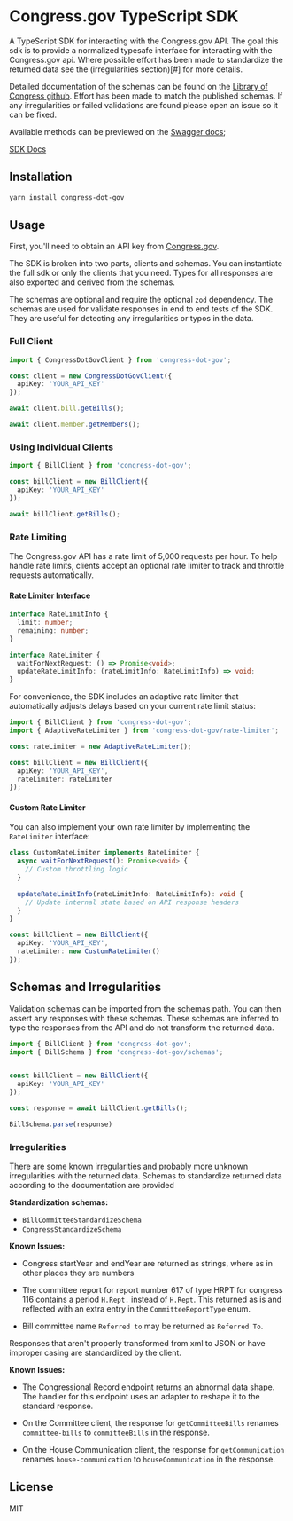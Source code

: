 # Congress.gov TypeScript SDK

A TypeScript SDK for interacting with the Congress.gov API. The goal this sdk is to provide a normalized typesafe interface for interacting with the Congress.gov api. Where possible effort has been made to standardize the returned data see the (irregularities section)[#] for more details.

Detailed documentation of the schemas can be found on the [Library of Congress github](https://github.com/LibraryOfCongress/api.congress.gov/tree/main/Documentation). Effort has been made to match the published schemas. If any irregularities or failed validations are found please open an issue so it can be fixed.

Available methods can be previewed on the [Swagger docs](https://api.congress.gov/#/);

[SDK Docs](https://just-buidl-it.io/congress-dot-gov/)

## Installation

```bash
yarn install congress-dot-gov
```

## Usage

First, you'll need to obtain an API key from [Congress.gov](https://api.congress.gov/).

The SDK is broken into two parts, clients and schemas. You can instantiate the full sdk or only the clients that you need. Types for all responses are also exported and derived from the schemas. 

The schemas are optional and require the optional `zod` dependency. The schemas are used for validate responses in end to end tests of the SDK. They are useful for detecting any irregularities or typos in the data.

### Full Client

```typescript
import { CongressDotGovClient } from 'congress-dot-gov';

const client = new CongressDotGovClient({
  apiKey: 'YOUR_API_KEY'
});

await client.bill.getBills();

await client.member.getMembers();

```

### Using Individual Clients

```typescript
import { BillClient } from 'congress-dot-gov';

const billClient = new BillClient({
  apiKey: 'YOUR_API_KEY'
});

await billClient.getBills();
```

### Rate Limiting

The Congress.gov API has a rate limit of 5,000 requests per hour. To help handle rate limits, clients accept an optional rate limiter to track and throttle requests automatically.

#### Rate Limiter Interface

```typescript
interface RateLimitInfo {
  limit: number;
  remaining: number;
}

interface RateLimiter {
  waitForNextRequest: () => Promise<void>;
  updateRateLimitInfo: (rateLimitInfo: RateLimitInfo) => void;
}
```

For convenience, the SDK includes an adaptive rate limiter that automatically adjusts delays based on your current rate limit status:

```typescript
import { BillClient } from 'congress-dot-gov';
import { AdaptiveRateLimiter } from 'congress-dot-gov/rate-limiter';

const rateLimiter = new AdaptiveRateLimiter();

const billClient = new BillClient({
  apiKey: 'YOUR_API_KEY',
  rateLimiter: rateLimiter
});

```

#### Custom Rate Limiter

You can also implement your own rate limiter by implementing the `RateLimiter` interface:

```typescript
class CustomRateLimiter implements RateLimiter {
  async waitForNextRequest(): Promise<void> {
    // Custom throttling logic
  }
  
  updateRateLimitInfo(rateLimitInfo: RateLimitInfo): void {
    // Update internal state based on API response headers
  }
}

const billClient = new BillClient({
  apiKey: 'YOUR_API_KEY',
  rateLimiter: new CustomRateLimiter()
});
```

## Schemas and Irregularities
Validation schemas can be imported from the schemas path. You can then assert any responses with these schemas. These schemas are inferred to type the responses from the API and do not transform the returned data.


```typescript
import { BillClient } from 'congress-dot-gov';
import { BillSchema } from 'congress-dot-gov/schemas';


const billClient = new BillClient({
  apiKey: 'YOUR_API_KEY'
});

const response = await billClient.getBills();

BillSchema.parse(response)

```

### Irregularities
There are some known irregularities and probably more unknown irregularities with the returned data. Schemas to standardize returned data according to the documentation are provided 

**Standardization schemas:**
- `BillCommitteeStandardizeSchema` 
- `CongressStandardizeSchema`

**Known Issues:**
- Congress startYear and endYear are returned as strings, where as in other places they are numbers

- The committee report for report number 617 of type HRPT for congress 116 contains a period `H.Rept.` instead of `H.Rept`. 
This returned as is and reflected with an extra entry in the `CommitteeReportType` enum.

- Bill committee name `Referred to` may be returned as `Referred To`.

Responses that aren't properly transformed from xml to JSON or have improper casing are standardized by the client. 

**Known Issues:**
- The Congressional Record endpoint returns an abnormal data shape. The handler for this endpoint uses an adapter to reshape it to the standard response.

- On the Committee client, the response for `getCommitteeBills` renames `committee-bills` to `committeeBills` in the response.

- On the House Communication client, the response for `getCommunication` renames `house-communication` to `houseCommunication` in the response.


## License

MIT 
